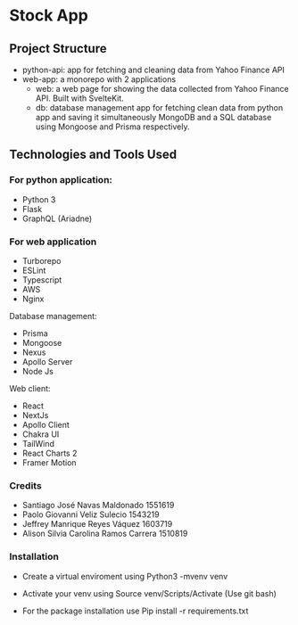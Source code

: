 # Stock App

## Project Structure
* python-api: app for fetching and cleaning data from Yahoo Finance API
* web-app: a monorepo with 2 applications
    * web: a web page for showing the data collected from Yahoo Finance API. Built with SvelteKit.
    * db: database management app for fetching clean data from python app and saving it simultaneously MongoDB and a SQL database using Mongoose and Prisma respectively.

## Technologies and Tools Used

### For python application: 
* Python 3
* Flask
* GraphQL (Ariadne)

### For web application
* Turborepo
* ESLint
* Typescript
* AWS
* Nginx

Database management:
* Prisma
* Mongoose
* Nexus
* Apollo Server
* Node Js

Web client:
* React
* NextJs
* Apollo Client
* Chakra UI
* TailWind
* React Charts 2
* Framer Motion

### Credits

* Santiago José Navas Maldonado 1551619
* Paolo Giovanni Veliz Sulecio 1543219
* Jeffrey Manrique Reyes Váquez 1603719
* Alison Silvia Carolina Ramos Carrera 1510819

### Installation
* Create a virtual enviroment using 
Python3 -mvenv venv

* Activate your venv using
Source venv/Scripts/Activate
(Use git bash)

* For the package installation use
Pip install -r requirements.txt
  

